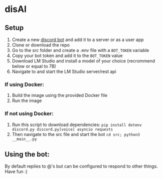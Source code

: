 # disAI

## Setup

1. Create a new [discord bot](https://discord.com/developers/applications) and add it to a server or as a user app
2. Clone or download the repo
3. Go to the src folder and create a .env file with a `BOT_TOKEN` variable
4. Copy your bot token and add it to the `BOT_TOKEN` value
5. Download LM Studio and install a model of your choice (recrommend below or equal to 7B)
6. Navigate to and start the LM Studio server/rest api

### If using Docker:
1. Build the image using the provided Docker file
2. Run the image

### If not using Docker:
1. Run this script to download dependencies: `pip install dotenv discord.py discord.py[voice] asyncio requests`
2. Then navigate to the src file and start the bot `cd src; python3 __main__.py`

## Using the bot:
By default replies to @'s but can be configured to respond to other things.
Have fun :)
